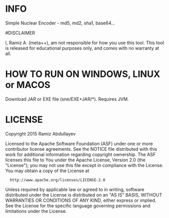 # INFO
Simple Nuclear Encoder - md5, md2, sha1, base64...

#DISCLAIMER

I, Ramiz A. (meta++), am not responsible for how you use this tool. This tool is released for educational purposes only, and comes with no warranty at all.

# HOW TO RUN ON WINDOWS, LINUX or MACOS

Download JAR or EXE file (sne/EXE+JAR/*). Requires JVM.

# LICENSE

Copyright 2015 Ramiz Abdullayev

Licensed to the Apache Software Foundation (ASF) under one or more
contributor license agreements.  See the NOTICE file distributed with
this work for additional information regarding copyright ownership.
The ASF licenses this file to You under the Apache License, Version 2.0
(the "License"); you may not use this file except in compliance with
the License.  You may obtain a copy of the License at

      http://www.apache.org/licenses/LICENSE-2.0

Unless required by applicable law or agreed to in writing, software
distributed under the License is distributed on an "AS IS" BASIS,
WITHOUT WARRANTIES OR CONDITIONS OF ANY KIND, either express or implied.
See the License for the specific language governing permissions and
limitations under the License.


